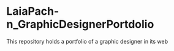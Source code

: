 # LaiaPach-n_GraphicDesignerPortdolio
This repository holds a portfolio of a graphic designer in its web

